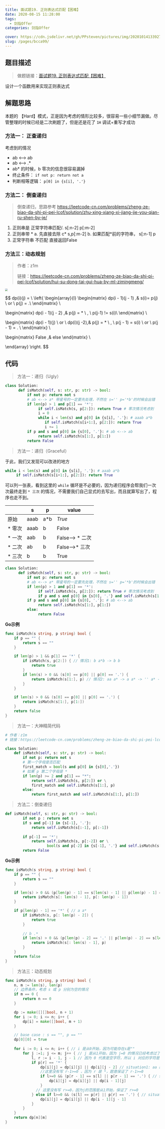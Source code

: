 ```yaml
---
title: 面试题19. 正则表达式匹配【困难】
date: 2020-08-15 11:28:00
tags: 
  - 剑指Offer
categories: 剑指Offer

cover: https://cdn.jsdelivr.net/gh/PPsteven/pictures/img/20201014133927.png
slug: /pages/bcca99/
---
```


## 题目描述

> 做题链接：[面试题19. 正则表达式匹配【困难】](https://leetcode-cn.com/problems/zheng-ze-biao-da-shi-pi-pei-lcof/)
>

设计一个函数用来实现正则表达式

<!--more-->

## 解题思路

本题的 【Hard】模式，正是因为考虑的情形比较多，很容易一些小细节漏做。尽管整理的时候已经是二次刷题了，但是还是花了 `1H` 调试+重写才成功

### 方法一： 正查递归

 考虑到的情况

  - ab <--> ab
  - ab <--> .*
  - ab* 的时候，b 零次的信息很容易漏掉
  - 终止条件： `if not p: return not a`
  - 判断相等逻辑： `p[0] in {s[i], '.'}`

### 方法二： 倒查递归

> 倒查递归，思路参考
> https://leetcode-cn.com/problems/zheng-ze-biao-da-shi-pi-pei-lcof/solution/zhu-xing-xiang-xi-jiang-jie-you-qian-ru-shen-by-je/

1. 正则串是 正常字符串匹配/. s[:n-2] p[:m-2]
2. 正则串带 * 
    a. 先直接去除 c* s,p[:m-2] 
    b. 如果匹配*前的字符串， s[:n-1] p
3. 正常字符串 不匹配 直接返回False

### 方法三：动态规划

> 作者：z1m
>
> 链接：https://leetcode-cn.com/problems/zheng-ze-biao-da-shi-pi-pei-lcof/solution/hui-su-dong-tai-gui-hua-by-ml-zimingmeng/

<img src="https://cdn.jsdelivr.net/gh/PPsteven/pictures/img/20200705160832.png" style="zoom:50%;" />



$$
dp(i)(j) = \ \left\{ \begin{array}{l}
 \begin{matrix}
 dp(i - 1)(j - 1) ,&  s(i)= p(j) \ or \ p(j) = .\\
\end{matrix} \\

 \begin{matrix}
 dp(i - 1)(j - 2) ,&  p(j) = * \ , \ p(j-1) != s(i)\\
\end{matrix} \\

 \begin{matrix}
 dp(i - 1)(j) \ or \ dp(i)(j -2),&  p(j) = * \ , \ p(j - 1) = s(i) \ or \ p(j - 1) = . \\
\end{matrix} \\

\begin{matrix}
False ,&  else
\end{matrix} \\

\end{array} \right.
$$




## 代码

> 方法一：递归（Ugly）

```python
class Solution:
      def isMatch(self, s: str, p: str) -> bool:
          if not p: return not s
          # ab <--> a* 带星号的一定要先处理，不然在 s='' p='*b'的时候会出错
          if len(p) > 1 and p[1] == '*':
               if self.isMatch(s, p[2:]): return True # 零次情况考虑到
               i = 0
               while i < len(s) and p[0] in {s[i], '.'}: # aaab a*b
                  if self.isMatch(s[i+1:], p[2:]): return True 
                  i += 1
          if p and s and p[0] in {s[0], '.'}: # ab <--> ab
               return self.isMatch(s[1:], p[1:])
          return False
```



> 方法一：递归（Graceful）

于此，我们又发现可以改进的地方

  ```python
  while i < len(s) and p[0] in {s[i], '.'}: # aaab a*b
       if self.isMatch(s[i+1:], p[2:]): return True 
  ```
  可以列一张表，看到这里的 `while` 循环是不必要的，因为递归程序会帮我们一次次最终走到 `* 三次` 的情况，不需要我们自己显式的去写出，而且就算写出了，程序也走不到。

|        | s    | p    | value           |
| ------ | ---- | ---- | --------------- |
| 原始   | aaab | a*b  | *True*          |
| * 零次 | aaab | b    | False           |
| * 一次 | aab  | b    | False--> * 二次 |
| * 二次 | ab   | b    | False-->* 三次  |
| * 三次 | b    | b    | True            |

```python
class Solution:
      def isMatch(self, s: str, p: str) -> bool:
          if not p: return not s
          # ab <--> a* 带星号的一定要先处理，不然在 s='' p='*b'的时候会出错
          if len(p) > 1 and p[1] == '*':
               if self.isMatch(s, p[2:]): return True # 零次情况考虑到
               if p and s and p[0] in {s[0], '.'} and self.isMatch(s[1:], p): return True 
          if p and s and p[0] in {s[0], '.'}: # ab <--> ab
               return self.isMatch(s[1:], p[1:])
          else:
               return False
```

**Go示例**

```go
func isMatch(s string, p string) bool {
    if p == "" {
        return s == ""
    } 

    if len(p) > 1 && p[1] == '*' {
        if isMatch(s, p[2:]) { // 情况1: b a*b -> b b
            return true 
        }
        if len(s) > 0 && (s[0] == p[0] || p[0] == '.') {
            return isMatch(s[1:], p) // 情况2: aa a* -> a a* -> '' a* -> '' ''
        }
    }

    if len(s) > 0 && (s[0] == p[0] || p[0] == '.') {
        return isMatch(s[1:], p[1:])
    }
    return false
}
```



> 方法一：大神精简代码

```python
# 作者：z1m
# 链接：https://leetcode-cn.com/problems/zheng-ze-biao-da-shi-pi-pei-lcof/solution/hui-su-dong-tai-gui-hua-by-ml-zimingmeng/

class Solution:
    def isMatch(self, s: str, p: str) -> bool:
        if not p: return not s
        # 第一个字母是否匹配
        first_match = bool(s and p[0] in {s[0],'.'})
        # 如果 p 第二个字母是 *
        if len(p) >= 2 and p[1] == "*":
            return self.isMatch(s, p[2:]) or \
            first_match and self.isMatch(s[1:], p)
        else:
            return first_match and self.isMatch(s[1:], p[1:])
```



> 方法二：倒查递归

```python
def isMatch(self, s: str, p: str) -> bool:
        if not p : return not s
        if s and p[-1] in {s[-1], '.'}: 
            return self.isMatch(s[:-1], p[:-1])
        
        if p[-1] == '*':
            return self.isMatch(s, p[:-2]) or \
                   bool(s and p[-2] in {s[-1], '.'} and self.isMatch(s[:-1], p))
        return False
```

**Go示例**

```go
func isMatch(s string, p string) bool {
    if p == "" {
        return s == ""
    }

    if len(s) > 0 && (p[len(p) - 1] == s[len(s) - 1] || p[len(p) - 1] == '.') {
        return isMatch(s[: len(s) - 1], p[: len(p) - 1])
    }

    if p[len(p) - 1] == '*' { // a a*
        if isMatch(s, p[: len(p) - 2]) {
            return true
        }
        
        // b .*
        if len(s) > 0 && (p[len(p) - 2] == '.' || p[len(p) - 2] == s[len(s) - 1]) {
            return isMatch(s[: len(s) - 1], p) 
        }
    }
    return false 
}
```



> 方法三：动态规划

```go
func isMatch(s string, p string) bool {
    n, m := len(s), len(p)
  	// 边界条件，考虑 s 或 p 分别为空的情况
    if m == 0 {
        return n == 0
    }

    dp := make([][]bool, n + 1)
    for i := 0; i <= n; i++ {
        dp[i] = make([]bool, m + 1)
    }

    // base case : s == "", p == "" 
    dp[0][0] = true 
    
    for i := 0; i <= n; i++ { // i 是从0开始，因为可能存在s是""
        for j :=1; j <= m; j++ { // j 是从1开始，因为 j=0 的情况已经考虑过了
            l, r := i - 1, j - 1 // 因为 0 代表是空字符，所以 i 对应的字符是 i-1 的位置
            if p[r] == '*' {
                dp[i][j] = dp[i][j] || dp[i][j - 2] // situation1: aa a* -> aa ""
                //这里没有写 r-1>=0 ，因为 r 是 *，题意保证了 r-1>=0
                if l>=0 && (p[r - 1] == s[l] || p[r - 1] == '.') { // situation2: aa a* -> a a* -> '' a*
                    dp[i][j] = dp[i][j] || dp[i - 1][j]
                }
              // 这里没有写 r>=0，因为j的范围是从1开始，保证了 r>=0
            } else if l>=0 && (s[l] == p[r] || p[r] == '.') { // situation3: ba bc -> a c
                dp[i][j] = dp[i][j] || dp[i - 1][j - 1]
            }
        }
    }
    return dp[n][m]
}
```


